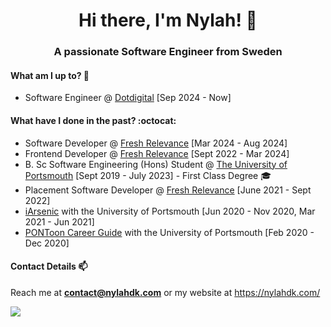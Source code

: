 <h1 align="center"> Hi there, I'm Nylah! 🌸 </h1>
<h3 align="center">A passionate Software Engineer from Sweden</h3>

#### What am I up to? 🐨
* Software Engineer @ [Dotdigital](https://dotdigital.com/) [Sep 2024 - Now]

#### What have I done in the past? :octocat:
* Software Developer @ [Fresh Relevance](https://www.freshrelevance.com/) [Mar 2024 - Aug 2024]
* Frontend Developer @ [Fresh Relevance](https://www.freshrelevance.com/) [Sept 2022 - Mar 2024]
* B. Sc Software Engineering (Hons) Student @ [The University of Portsmouth](https://www.port.ac.uk/) [Sept 2019 - July 2023] - First Class Degree 🎓
* Placement Software Developer @ [Fresh Relevance](https://www.freshrelevance.com/) [June 2021 - Sept 2022]
* [iArsenic](https://github.com/portsoc/iArsenic) with the University of Portsmouth [Jun 2020 - Nov 2020, Mar 2021 - Jun 2021]
* [PONToon Career Guide](https://github.com/pontoonapps/CareerGuide) with the University of Portsmouth [Feb 2020 - Dec 2020]

#### Contact Details 📫
Reach me at **contact@nylahdk.com**
or my website at https://nylahdk.com/

![](https://komarev.com/ghpvc/?username=TxJson&color=ff69b4)
